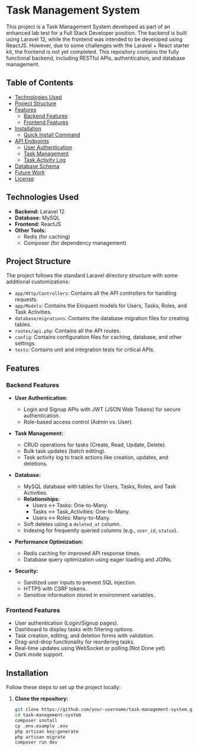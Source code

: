 # Task Management System

This project is a Task Management System developed as part of an enhanced lab test for a Full Stack Developer position. The backend is built using Laravel 12, while the frontend was intended to be developed using ReactJS. However, due to some challenges with the Laravel + React starter kit, the frontend is not yet completed. This repository contains the fully functional backend, including RESTful APIs, authentication, and database management.

## Table of Contents

- [Technologies Used](#technologies-used)
- [Project Structure](#project-structure)
- [Features](#features)
  - [Backend Features](#backend-features)
  - [Frontend Features ](#frontend-features)
- [Installation](#installation)
  - [Quick Install Command](#quick-install-command)
- [API Endpoints](#api-endpoints)
  - [User Authentication](#user-authentication)
  - [Task Management](#task-management)
  - [Task Activity Log](#task-activity-log)
- [Database Schema](#database-schema)
- [Future Work](#future-work)
- [License](#license)

## Technologies Used

- **Backend:** Laravel 12
- **Database:** MySQL
- **Frontend:** ReactJS
- **Other Tools:**
  - Redis (for caching)
  - Composer (for dependency management)

## Project Structure

The project follows the standard Laravel directory structure with some additional customizations:

- `app/Http/Controllers`: Contains all the API controllers for handling requests.
- `app/Models`: Contains the Eloquent models for Users, Tasks, Roles, and Task Activities.
- `database/migrations`: Contains the database migration files for creating tables.
- `routes/api.php`: Contains all the API routes.
- `config`: Contains configuration files for caching, database, and other settings.
- `tests`: Contains unit and integration tests for critical APIs.

## Features

### Backend Features

- **User Authentication:**
  - Login and Signup APIs with JWT (JSON Web Tokens) for secure authentication.
  - Role-based access control (Admin vs. User).

- **Task Management:**
  - CRUD operations for tasks (Create, Read, Update, Delete).
  - Bulk task updates (batch editing).
  - Task activity log to track actions like creation, updates, and deletions.

- **Database:**
  - MySQL database with tables for Users, Tasks, Roles, and Task Activities.
  - **Relationships:**
    - Users ↔ Tasks: One-to-Many.
    - Tasks ↔ Task_Activities: One-to-Many.
    - Users ↔ Roles: Many-to-Many.
  - Soft deletes using a `deleted_at` column.
  - Indexing for frequently queried columns (e.g., `user_id`, `status`).

- **Performance Optimization:**
  - Redis caching for improved API response times.
  - Database query optimization using eager loading and JOINs.

- **Security:**
  - Sanitized user inputs to prevent SQL injection.
  - HTTPS with CSRF tokens.
  - Sensitive information stored in environment variables.

### Frontend Features 

- User authentication (Login/Signup pages).
- Dashboard to display tasks with filtering options.
- Task creation, editing, and deletion forms with validation.
- Drag-and-drop functionality for reordering tasks.
- Real-time updates using WebSocket or polling.(Not Done yet)
- Dark mode support.

## Installation

Follow these steps to set up the project locally:

1. **Clone the repository:**
   ```bash
   git clone https://github.com/your-username/task-management-system.git](https://github.com/Ujjal-ENG/task_management_system.git)
   cd task-management-system
   composer install
   cp .env.example .env
   php artisan key:generate
   php artisan migrate
   composer run dev
```bash

